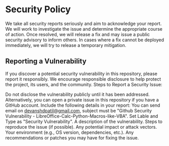 # Security Policy
We take all security reports seriously and aim to acknowledge your report.
We will work to investigate the issue and determine the appropriate course of action.
Once resolved, we will release a fix and may issue a public security advisory to inform others.
In cases where a fix cannot be deployed immediately, we will try to release a temporary mitigation.


## Reporting a Vulnerability
If you discover a potential security vulnerability in this repository, please report it responsibly. We encourage responsible disclosure to help protect the project, its users, and the community.
Steps to Report a Security Issue:

  Do not disclose the vulnerability publicly until it has been addressed.
  Alternatively, you can open a private issue in this repository if you have a GitHub account.
  Include the following details in your report:
      You can send email on devanshdpatil@gmail.com, subject must be "Github Security Vulnerability - LibreOffice-Calc-Python-Macros-like-VBA".
      Set Lable and Type as "Security Vulnerability".
      A description of the vulnerability.
      Steps to reproduce the issue (if possible).
      Any potential impact or attack vectors.
      Your environment (e.g., OS version, dependencies, etc.).
      Any recommendations or patches you may have for fixing the issue.
